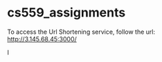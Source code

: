 # cs559_assignments

To access the Url Shortening service, follow the url: http://3.145.68.45:3000/

I


